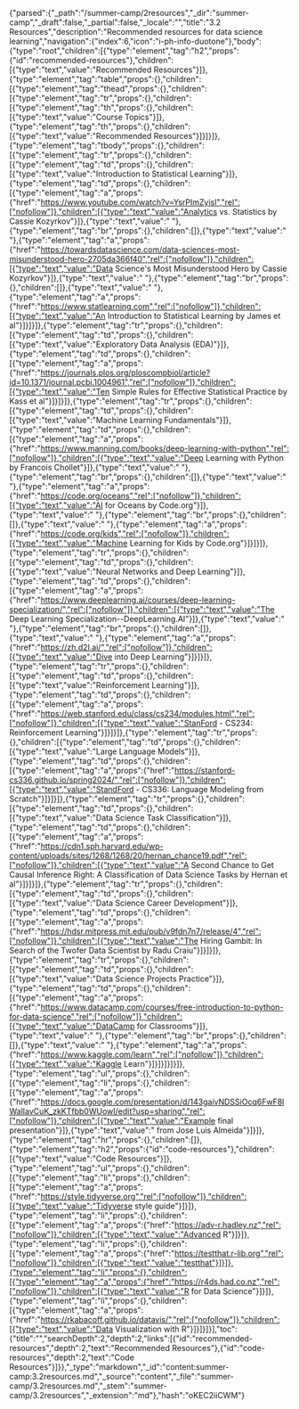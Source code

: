 {"parsed":{"_path":"/summer-camp/2resources","_dir":"summer-camp","_draft":false,"_partial":false,"_locale":"","title":"3.2 Resources","description":"Recommended resources for data science learning","navigation":{"index":6,"icon":"i-ph-info-duotone"},"body":{"type":"root","children":[{"type":"element","tag":"h2","props":{"id":"recommended-resources"},"children":[{"type":"text","value":"Recommended Resources"}]},{"type":"element","tag":"table","props":{},"children":[{"type":"element","tag":"thead","props":{},"children":[{"type":"element","tag":"tr","props":{},"children":[{"type":"element","tag":"th","props":{},"children":[{"type":"text","value":"Course Topics"}]},{"type":"element","tag":"th","props":{},"children":[{"type":"text","value":"Recommended Resources"}]}]}]},{"type":"element","tag":"tbody","props":{},"children":[{"type":"element","tag":"tr","props":{},"children":[{"type":"element","tag":"td","props":{},"children":[{"type":"text","value":"Introduction to Statistical Learning"}]},{"type":"element","tag":"td","props":{},"children":[{"type":"element","tag":"a","props":{"href":"https://www.youtube.com/watch?v=YsrPImZyisI","rel":["nofollow"]},"children":[{"type":"text","value":"Analytics vs. Statistics by Cassie Kozyrkov"}]},{"type":"text","value":" "},{"type":"element","tag":"br","props":{},"children":[]},{"type":"text","value":" "},{"type":"element","tag":"a","props":{"href":"https://towardsdatascience.com/data-sciences-most-misunderstood-hero-2705da366f40","rel":["nofollow"]},"children":[{"type":"text","value":"Data Science's Most Misunderstood Hero by Cassie Kozyrkov"}]},{"type":"text","value":" "},{"type":"element","tag":"br","props":{},"children":[]},{"type":"text","value":" "},{"type":"element","tag":"a","props":{"href":"https://www.statlearning.com","rel":["nofollow"]},"children":[{"type":"text","value":"An Introduction to Statistical Learning by James et al"}]}]}]},{"type":"element","tag":"tr","props":{},"children":[{"type":"element","tag":"td","props":{},"children":[{"type":"text","value":"Exploratory Data Analysis (EDA)"}]},{"type":"element","tag":"td","props":{},"children":[{"type":"element","tag":"a","props":{"href":"https://journals.plos.org/ploscompbiol/article?id=10.1371/journal.pcbi.1004961","rel":["nofollow"]},"children":[{"type":"text","value":"Ten Simple Rules for Effective Statistical Practice by Kass et al"}]}]}]},{"type":"element","tag":"tr","props":{},"children":[{"type":"element","tag":"td","props":{},"children":[{"type":"text","value":"Machine Learning Fundamentals"}]},{"type":"element","tag":"td","props":{},"children":[{"type":"element","tag":"a","props":{"href":"https://www.manning.com/books/deep-learning-with-python","rel":["nofollow"]},"children":[{"type":"text","value":"Deep Learning with Python by Francois Chollet"}]},{"type":"text","value":" "},{"type":"element","tag":"br","props":{},"children":[]},{"type":"text","value":" "},{"type":"element","tag":"a","props":{"href":"https://code.org/oceans","rel":["nofollow"]},"children":[{"type":"text","value":"AI for Oceans by Code.org"}]},{"type":"text","value":" "},{"type":"element","tag":"br","props":{},"children":[]},{"type":"text","value":" "},{"type":"element","tag":"a","props":{"href":"https://code.org/kids","rel":["nofollow"]},"children":[{"type":"text","value":"Machine Learning for Kids by Code.org"}]}]}]},{"type":"element","tag":"tr","props":{},"children":[{"type":"element","tag":"td","props":{},"children":[{"type":"text","value":"Neural Networks and Deep Learning"}]},{"type":"element","tag":"td","props":{},"children":[{"type":"element","tag":"a","props":{"href":"https://www.deeplearning.ai/courses/deep-learning-specialization/","rel":["nofollow"]},"children":[{"type":"text","value":"The Deep Learning Specialization--DeepLearning.AI"}]},{"type":"text","value":" "},{"type":"element","tag":"br","props":{},"children":[]},{"type":"text","value":" "},{"type":"element","tag":"a","props":{"href":"https://zh.d2l.ai/","rel":["nofollow"]},"children":[{"type":"text","value":"Dive into Deep Learning"}]}]}]},{"type":"element","tag":"tr","props":{},"children":[{"type":"element","tag":"td","props":{},"children":[{"type":"text","value":"Reinforcement Learning"}]},{"type":"element","tag":"td","props":{},"children":[{"type":"element","tag":"a","props":{"href":"https://web.stanford.edu/class/cs234/modules.html","rel":["nofollow"]},"children":[{"type":"text","value":"StanFord - CS234: Reinforcement Learning"}]}]}]},{"type":"element","tag":"tr","props":{},"children":[{"type":"element","tag":"td","props":{},"children":[{"type":"text","value":"Large Language Models"}]},{"type":"element","tag":"td","props":{},"children":[{"type":"element","tag":"a","props":{"href":"https://stanford-cs336.github.io/spring2024/","rel":["nofollow"]},"children":[{"type":"text","value":"StandFord - CS336: Language Modeling from Scratch"}]}]}]},{"type":"element","tag":"tr","props":{},"children":[{"type":"element","tag":"td","props":{},"children":[{"type":"text","value":"Data Science Task Classification"}]},{"type":"element","tag":"td","props":{},"children":[{"type":"element","tag":"a","props":{"href":"https://cdn1.sph.harvard.edu/wp-content/uploads/sites/1268/1268/20/hernan_chance19.pdf","rel":["nofollow"]},"children":[{"type":"text","value":"A Second Chance to Get Causal Inference Right: A Classification of Data Science Tasks by Hernan et al"}]}]}]},{"type":"element","tag":"tr","props":{},"children":[{"type":"element","tag":"td","props":{},"children":[{"type":"text","value":"Data Science Career Development"}]},{"type":"element","tag":"td","props":{},"children":[{"type":"element","tag":"a","props":{"href":"https://hdsr.mitpress.mit.edu/pub/v9fdn7n7/release/4","rel":["nofollow"]},"children":[{"type":"text","value":"The Hiring Gambit: In Search of the Twofer Data Scientist by Radu Craiu"}]}]}]},{"type":"element","tag":"tr","props":{},"children":[{"type":"element","tag":"td","props":{},"children":[{"type":"text","value":"Data Science Projects Practice"}]},{"type":"element","tag":"td","props":{},"children":[{"type":"element","tag":"a","props":{"href":"https://www.datacamp.com/courses/free-introduction-to-python-for-data-science","rel":["nofollow"]},"children":[{"type":"text","value":"DataCamp for Classrooms"}]},{"type":"text","value":" "},{"type":"element","tag":"br","props":{},"children":[]},{"type":"text","value":" "},{"type":"element","tag":"a","props":{"href":"https://www.kaggle.com/learn","rel":["nofollow"]},"children":[{"type":"text","value":"Kaggle Learn"}]}]}]}]}]},{"type":"element","tag":"ul","props":{},"children":[{"type":"element","tag":"li","props":{},"children":[{"type":"element","tag":"a","props":{"href":"https://docs.google.com/presentation/d/143gaivNDSSiOcq6FwF8lWalIavCuK_zkKTfbb0WUowI/edit?usp=sharing","rel":["nofollow"]},"children":[{"type":"text","value":"Example final presentation"}]},{"type":"text","value":" from Jose Luis Almeida"}]}]},{"type":"element","tag":"hr","props":{},"children":[]},{"type":"element","tag":"h2","props":{"id":"code-resources"},"children":[{"type":"text","value":"Code Resources"}]},{"type":"element","tag":"ul","props":{},"children":[{"type":"element","tag":"li","props":{},"children":[{"type":"element","tag":"a","props":{"href":"https://style.tidyverse.org","rel":["nofollow"]},"children":[{"type":"text","value":"Tidyverse style guide"}]}]},{"type":"element","tag":"li","props":{},"children":[{"type":"element","tag":"a","props":{"href":"https://adv-r.hadley.nz","rel":["nofollow"]},"children":[{"type":"text","value":"Advanced R"}]}]},{"type":"element","tag":"li","props":{},"children":[{"type":"element","tag":"a","props":{"href":"https://testthat.r-lib.org","rel":["nofollow"]},"children":[{"type":"text","value":"testthat"}]}]},{"type":"element","tag":"li","props":{},"children":[{"type":"element","tag":"a","props":{"href":"https://r4ds.had.co.nz","rel":["nofollow"]},"children":[{"type":"text","value":"R for Data Science"}]}]},{"type":"element","tag":"li","props":{},"children":[{"type":"element","tag":"a","props":{"href":"https://rkabacoff.github.io/datavis/","rel":["nofollow"]},"children":[{"type":"text","value":"Data Visualization with R"}]}]}]}],"toc":{"title":"","searchDepth":2,"depth":2,"links":[{"id":"recommended-resources","depth":2,"text":"Recommended Resources"},{"id":"code-resources","depth":2,"text":"Code Resources"}]}},"_type":"markdown","_id":"content:summer-camp:3.2resources.md","_source":"content","_file":"summer-camp/3.2resources.md","_stem":"summer-camp/3.2resources","_extension":"md"},"hash":"oKEC2iiCWM"}